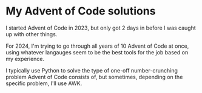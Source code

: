 <!--
SPDX-FileCopyrightText: 2024 Eli Array Minkoff

SPDX-License-Identifier: 0BSD
-->

# My Advent of Code solutions

I started Advent of Code in 2023, but only got 2 days in before I was caught up with other things.

For 2024, I'm trying to go through all years of 10 Advent of Code at once, using whatever langauges seem to be the best tools for the job based on my experience.

I typically use Python to solve the type of one-off number-crunching problem Advent of Code consists of, but sometimes, depending on the specific problem, I'll use AWK.

